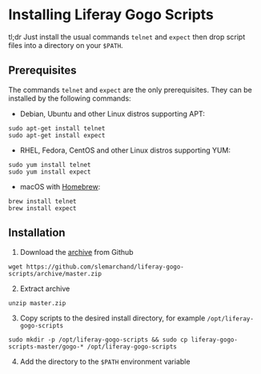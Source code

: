 # Installing Liferay Gogo Scripts

tl;dr Just install the usual commands `telnet` and `expect` then drop script files into a directory on your `$PATH`. 

## Prerequisites

The commands `telnet` and `expect` are the only prerequisites. They can be installed by the following commands:

* Debian, Ubuntu and other Linux distros supporting APT:

```
sudo apt-get install telnet
sudo apt-get install expect
```
* RHEL, Fedora, CentOS and other Linux distros supporting YUM:

```
sudo yum install telnet
sudo yum install expect
```
* macOS with [Homebrew](https://brew.sh/):

```
brew install telnet
brew install expect
```

## Installation

1. Download the [archive](https://github.com/slemarchand/liferay-gogo-scripts/archive/master.zip) from Github

```
wget https://github.com/slemarchand/liferay-gogo-scripts/archive/master.zip
```

2. Extract archive 

```
unzip master.zip
```

3. Copy scripts to the desired install directory, for example `/opt/liferay-gogo-scripts`

```
sudo mkdir -p /opt/liferay-gogo-scripts && sudo cp liferay-gogo-scripts-master/gogo-* /opt/liferay-gogo-scripts
```

4. Add the directory to the `$PATH` environment variable

